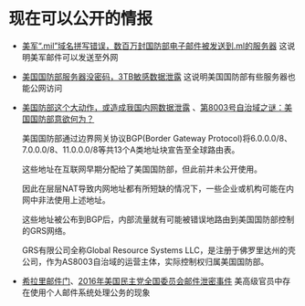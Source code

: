 # 现在可以公开的情报

+ [美军“.mil”域名拼写错误，数百万封国防部电子邮件被发送到.ml的服务器](https://www.secrss.com/articles/56770)  这说明美军邮件可以发送至外网
+ [美国国防部服务器没密码，3TB敏感数据泄露](https://www.secrss.com/articles/52173) 这说明美国国防部有些服务器也能公网访问
+ [美国防部这个大动作，或造成我国内网数据泄露](https://www.secrss.com/articles/30795)  、[第8003号自治域之谜：美国国防部意欲何为？](https://mp.weixin.qq.com/s/BOwN4ux0uBKDReLPlhE5xA)

    美国国防部通过边界网关协议BGP(Border Gateway Protocol)将6.0.0.0/8、7.0.0.0/8、11.0.0.0/8等共13个A类地址块宣告至全球路由表。

    这些地址在互联网早期分配给了美国国防部，但此前并未公开使用。

    因此在层层NAT导致内网地址都有所短缺的情况下，一些企业或机构可能在内网中非法使用上述地址。

    这些地址被公布到BGP后，内部流量就有可能被错误地路由到美国国防部控制的GRS网络。

    GRS有限公司全称Global Resource Systems LLC，是注册于佛罗里达州的壳公司，作为AS8003自治域的运营主体，实际控制权归属美国国防部。

+ [希拉里邮件门](https://zh.wikipedia.org/wiki/%E5%B8%8C%E6%8B%89%E9%87%8C%E9%82%AE%E4%BB%B6%E9%97%A8)、[2016年美国民主党全国委员会邮件泄密事件](https://zh.wikipedia.org/wiki/2016%E5%B9%B4%E7%BE%8E%E5%9B%BD%E6%B0%91%E4%B8%BB%E5%85%9A%E5%85%A8%E5%9B%BD%E5%A7%94%E5%91%98%E4%BC%9A%E9%82%AE%E4%BB%B6%E6%B3%84%E5%AF%86%E4%BA%8B%E4%BB%B6) 美高级官员中存在使用个人邮件系统处理公务的现象


